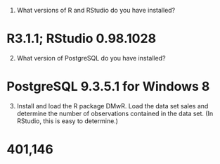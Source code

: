 1. What versions of R and RStudio do you have installed? 
# R3.1.1; RStudio 0.98.1028
2. What version of PostgreSQL do you have installed?
# PostgreSQL 9.3.5.1 for Windows 8
3. Install and load the R package DMwR. Load the data set sales and determine the number of observations 
contained in the data set. (In RStudio, this is easy to determine.)
# 401,146
